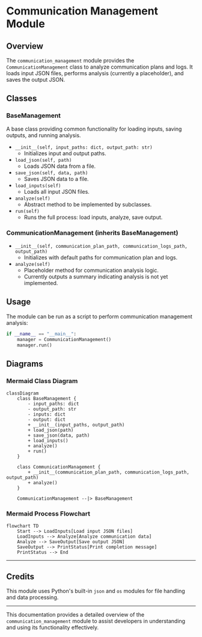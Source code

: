 # Communication Management Module

## Overview
The `communication_management` module provides the `CommunicationManagement` class to analyze communication plans and logs. It loads input JSON files, performs analysis (currently a placeholder), and saves the output JSON.

## Classes

### BaseManagement
A base class providing common functionality for loading inputs, saving outputs, and running analysis.

- `__init__(self, input_paths: dict, output_path: str)`
  - Initializes input and output paths.
- `load_json(self, path)`
  - Loads JSON data from a file.
- `save_json(self, data, path)`
  - Saves JSON data to a file.
- `load_inputs(self)`
  - Loads all input JSON files.
- `analyze(self)`
  - Abstract method to be implemented by subclasses.
- `run(self)`
  - Runs the full process: load inputs, analyze, save output.

### CommunicationManagement (inherits BaseManagement)
- `__init__(self, communication_plan_path, communication_logs_path, output_path)`
  - Initializes with default paths for communication plan and logs.
- `analyze(self)`
  - Placeholder method for communication analysis logic.
  - Currently outputs a summary indicating analysis is not yet implemented.

## Usage
The module can be run as a script to perform communication management analysis:

```python
if __name__ == "__main__":
    manager = CommunicationManagement()
    manager.run()
```

## Diagrams

### Mermaid Class Diagram

```mermaid
classDiagram
    class BaseManagement {
        - input_paths: dict
        - output_path: str
        - inputs: dict
        - output: dict
        + __init__(input_paths, output_path)
        + load_json(path)
        + save_json(data, path)
        + load_inputs()
        + analyze()
        + run()
    }

    class CommunicationManagement {
        + __init__(communication_plan_path, communication_logs_path, output_path)
        + analyze()
    }

    CommunicationManagement --|> BaseManagement
```

### Mermaid Process Flowchart

```mermaid
flowchart TD
    Start --> LoadInputs[Load input JSON files]
    LoadInputs --> Analyze[Analyze communication data]
    Analyze --> SaveOutput[Save output JSON]
    SaveOutput --> PrintStatus[Print completion message]
    PrintStatus --> End
```

---

## Credits

This module uses Python's built-in `json` and `os` modules for file handling and data processing.

---

This documentation provides a detailed overview of the `communication_management` module to assist developers in understanding and using its functionality effectively.
